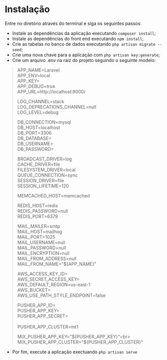 # Instalação

Entre no diretório através do terminal e siga os seguintes passos:

- Instale as dependências da aplicação executando `composer install`;
- Instale as dependências do front end executando `npm install`;
- Crie as tabelas no banco de dados executando `php artisan migrate --seed`;
- Crie uma nova chave para a aplicação com `php artisan key:generate`;
- Crie um arquivo .env na raiz do projeto seguindo o seguinte modelo:
> APP_NAME=Laravel<br>
> APP_ENV=local<br>
> APP_KEY=<br>
> APP_DEBUG=true <br>
> APP_URL=http://localhost:8000/<br>
> 
> LOG_CHANNEL=stack<br>
> LOG_DEPRECATIONS_CHANNEL=null<br>
> LOG_LEVEL=debug<br>
> 
> DB_CONNECTION=mysql<br>
> DB_HOST=localhost<br>
> DB_PORT=3306<br>
> DB_DATABASE=<br>
> DB_USERNAME=<br>
> DB_PASSWORD=<br>
> 
> BROADCAST_DRIVER=log<br>
> CACHE_DRIVER=file<br>
> FILESYSTEM_DRIVER=local<br>
> QUEUE_CONNECTION=sync<br>
> SESSION_DRIVER=file<br>
> SESSION_LIFETIME=120<br>
> 
> MEMCACHED_HOST=memcached<br>
> 
> REDIS_HOST=redis<br>
> REDIS_PASSWORD=null<br>
> REDIS_PORT=6379<br>
> 
> MAIL_MAILER=smtp<br>
> MAIL_HOST=mailhog<br>
> MAIL_PORT=1025<br>
> MAIL_USERNAME=null<br>
> MAIL_PASSWORD=null<br>
> MAIL_ENCRYPTION=null<br>
> MAIL_FROM_ADDRESS=null<br>
> MAIL_FROM_NAME="${APP_NAME}"<br>
> 
> AWS_ACCESS_KEY_ID=<br>
> AWS_SECRET_ACCESS_KEY=<br>
> AWS_DEFAULT_REGION=us-east-1<br>
> AWS_BUCKET=<br>
> AWS_USE_PATH_STYLE_ENDPOINT=false<br>
> 
> PUSHER_APP_ID=<br>
> PUSHER_APP_KEY=<br>
> PUSHER_APP_SECRET=<br><br>
> PUSHER_APP_CLUSTER=mt1<br>
> 
> MIX_PUSHER_APP_KEY="${PUSHER_APP_KEY}"<br>
> MIX_PUSHER_APP_CLUSTER="${PUSHER_APP_CLUSTER}"<br>
- Por fim, execute a aplicação exectuando `php artisan serve`
